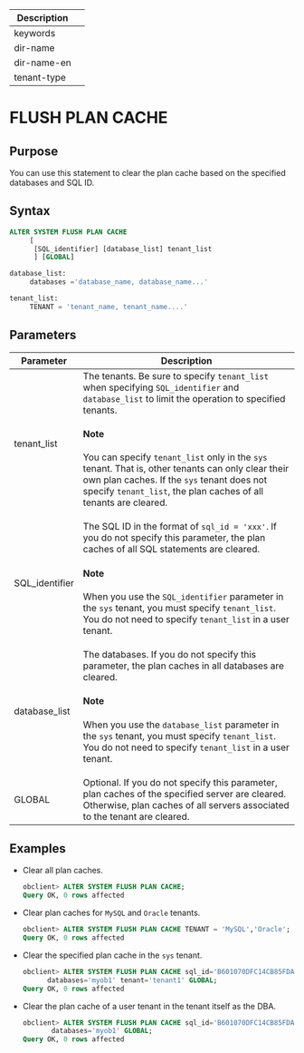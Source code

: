 | Description   |                 |
|---------------|-----------------|
| keywords      |                 |
| dir-name      |                 |
| dir-name-en   |                 |
| tenant-type   |                 |

# FLUSH PLAN CACHE

## Purpose

You can use this statement to clear the plan cache based on the specified databases and SQL ID.

## Syntax

```sql
ALTER SYSTEM FLUSH PLAN CACHE
     [
      [SQL_identifier] [database_list] tenant_list
      ] [GLOBAL]

database_list:
     databases ='database_name, database_name...'

tenant_list:
     TENANT = 'tenant_name, tenant_name....'
```

## Parameters

| Parameter | Description |
|----------------|----------------------|
| tenant_list | The tenants. Be sure to specify `tenant_list` when specifying `SQL_identifier` and `database_list` to limit the operation to specified tenants. <main id="notice" type='explain'><h4>Note</h4><p> You can specify <code>tenant_list</code> only in the `sys` tenant. That is, other tenants can only clear their own plan caches. If the `sys` tenant does not specify <code>tenant_list</code>, the plan caches of all tenants are cleared. </p></main> |
| SQL_identifier | The SQL ID in the format of `sql_id = 'xxx'`. If you do not specify this parameter, the plan caches of all SQL statements are cleared. <main id="notice" type='explain'><h4>Note</h4><p>When you use the `SQL_identifier` parameter in the `sys` tenant, you must specify `tenant_list`. You do not need to specify `tenant_list` in a user tenant. </p></main> |
| database_list | The databases. If you do not specify this parameter, the plan caches in all databases are cleared. <main id="notice" type='explain'><h4>Note</h4><p>When you use the `database_list` parameter in the `sys` tenant, you must specify `tenant_list`. You do not need to specify `tenant_list` in a user tenant. </p></main> |
| GLOBAL | Optional. If you do not specify this parameter, plan caches of the specified server are cleared. Otherwise, plan caches of all servers associated to the tenant are cleared.  |

## Examples

* Clear all plan caches.

   ```sql
   obclient> ALTER SYSTEM FLUSH PLAN CACHE;
   Query OK, 0 rows affected
   ```

* Clear plan caches for `MySQL` and `Oracle` tenants.

   ```sql
   obclient> ALTER SYSTEM FLUSH PLAN CACHE TENANT = 'MySQL','Oracle';
   Query OK, 0 rows affected
   ```

* Clear the specified plan cache in the `sys` tenant.

   ```sql
   obclient> ALTER SYSTEM FLUSH PLAN CACHE sql_id='B601070DFC14CB85FDA3766A69A9E1B3'
         databases='myob1' tenant='tenant1' GLOBAL;
   Query OK, 0 rows affected
   ```

* Clear the plan cache of a user tenant in the tenant itself as the DBA.

   ```sql
   obclient> ALTER SYSTEM FLUSH PLAN CACHE sql_id='B601070DFC14CB85FDA3766A69A9E1B3'
          databases='myob1' GLOBAL;
   Query OK, 0 rows affected
   ```
